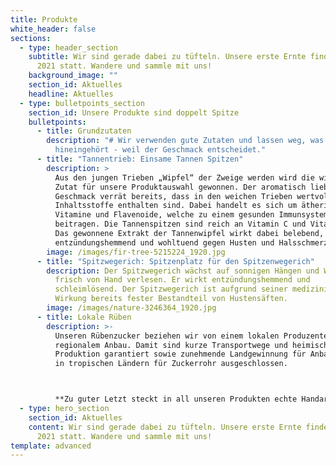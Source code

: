 ```yaml
---
title: Produkte
white_header: false
sections:
  - type: header_section
    subtitle: Wir sind gerade dabei zu tüfteln. Unsere erste Ernte findet im Juni
      2021 statt. Wandere und sammle mit uns!
    background_image: ""
    section_id: Aktuelles
    headline: Aktuelles
  - type: bulletpoints_section
    section_id: Unsere Produkte sind doppelt Spitze
    bulletpoints:
      - title: Grundzutaten
        description: "# Wir verwenden gute Zutaten und lassen weg, was nicht
          hineingehört - weil der Geschmack entscheidet."
      - title: "Tannentrieb: Einsame Tannen Spitzen"
        description: >
          Aus den jungen Trieben „Wipfel“ der Zweige werden wird die wichtigste
          Zutat für unsere Produktauswahl gewonnen. Der aromatisch liebliche
          Geschmack verrät bereits, dass in den weichen Trieben wertvolle
          Inhaltsstoffe enthalten sind. Dabei handelt es sich um ätherische Öle,
          Vitamine und Flavenoide, welche zu einem gesunden Immunsystem
          beitragen. Die Tannenspitzen sind reich an Vitamin C und Vitamin A.
          Das gewonnene Extrakt der Tannenwipfel wirkt dabei belebend, sowie
          entzündungshemmend und wohltuend gegen Husten und Halsschmerzen. 
        image: /images/fir-tree-5215224_1920.jpg
      - title: "Spitzwegerich: Spitzenplatz für den Spitzenwegerich"
        description: Der Spitzwegerich wächst auf sonnigen Hängen und Wiesen und wird
          frisch von Hand verlesen. Er wirkt entzündungshemmend und
          schleimlösend. Der Spitzwegerich ist aufgrund seiner medizinischen
          Wirkung bereits fester Bestandteil von Hustensäften.
        image: /images/nature-3246364_1920.jpg
      - title: Lokale Rüben
        description: >-
          Unseren Rübenzucker beziehen wir von einem lokalen Produzenten mit
          regionalem Anbau. Damit sind kurze Transportwege und heimische
          Produktion garantiert sowie zunehmende Landgewinnung für Anbauflächen
          in tropischen Ländern für Zuckerrohr ausgeschlossen.



          **Zu guter Letzt steckt in all unseren Produkten echte Handarbeit und die Leidenschaft für ein hochwertiges Naturprodukt.**
  - type: hero_section
    section_id: Aktuelles
    content: Wir sind gerade dabei zu tüfteln. Unsere erste Ernte findet im Juni
      2021 statt. Wandere und sammle mit uns!
template: advanced
---
```

